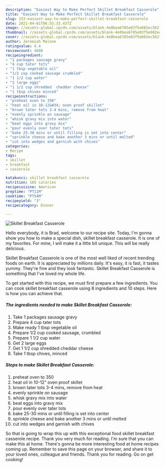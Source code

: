 ```yaml
---
description: "Easiest Way to Make Perfect Skillet Breakfast Casserole"
title: "Easiest Way to Make Perfect Skillet Breakfast Casserole"
slug: 153-easiest-way-to-make-perfect-skillet-breakfast-casserole
date: 2021-04-01T06:55:33.437Z
image: //assets-global.cpcdn.com/assets/blank-4e0bea6785e03f5e602ec562f230caae08da540cada707380b4fe1bbebba43da.png
thumbnail: //assets-global.cpcdn.com/assets/blank-4e0bea6785e03f5e602ec562f230caae08da540cada707380b4fe1bbebba43da.png
cover: //assets-global.cpcdn.com/assets/blank-4e0bea6785e03f5e602ec562f230caae08da540cada707380b4fe1bbebba43da.png
author: Jeremiah Malone
ratingvalue: 4.4
reviewcount: 4680
recipeingredient:
- "1 packages sausage gravy"
- "4 cup tater tots"
- "1 tbsp vegetable oil"
- "1/2 cup cooked sausage crumbled"
- "1 1/2 cup water"
- "2 large eggs"
- "1 1/2 cup shredded  cheddar cheese"
- "1 tbsp chives minced"
recipeinstructions:
- "preheat oven to 350"
- "heat oil in 10-12&#34; oven proof skillet"
- "brown tater tots 3-4 mins, remove from heat"
- "evenly sprinkle on sausage"
- "whisk gravy mix into water"
- "beat eggs into gravy mix"
- "pour evenly over tater tots"
- "bake 25-30 mins or until filling is set into center"
- "sprinkle cheese and bake another 3 mins or until melted"
- "cut into wedges and garnish with chives"
categories:
- Recipe
tags:
- skillet
- breakfast
- casserole

katakunci: skillet breakfast casserole 
nutrition: 165 calories
recipecuisine: American
preptime: "PT11M"
cooktime: "PT54M"
recipeyield: "3"
recipecategory: Dinner

---
```



![Skillet Breakfast Casserole](//assets-global.cpcdn.com/assets/blank-4e0bea6785e03f5e602ec562f230caae08da540cada707380b4fe1bbebba43da.png)

Hello everybody, it is Brad, welcome to our recipe site. Today, I'm gonna show you how to make a special dish, skillet breakfast casserole. It is one of my favorites. For mine, I will make it a little bit unique. This will be really delicious.



Skillet Breakfast Casserole is one of the most well liked of recent trending foods on earth. It is appreciated by millions daily. It's easy, it is fast, it tastes yummy. They're fine and they look fantastic. Skillet Breakfast Casserole is something that I've loved my whole life.


To get started with this recipe, we must first prepare a few ingredients. You can cook skillet breakfast casserole using 8 ingredients and 10 steps. Here is how you can achieve that.

<!--inarticleads1-->

##### The ingredients needed to make Skillet Breakfast Casserole:

1. Take 1 packages sausage gravy
1. Prepare 4 cup tater tots
1. Make ready 1 tbsp vegetable oil
1. Prepare 1/2 cup cooked sausage, crumbled
1. Prepare 1 1/2 cup water
1. Get 2 large eggs
1. Get 1 1/2 cup shredded  cheddar cheese
1. Take 1 tbsp chives, minced




<!--inarticleads2-->

##### Steps to make Skillet Breakfast Casserole:

1. preheat oven to 350
1. heat oil in 10-12&#34; oven proof skillet
1. brown tater tots 3-4 mins, remove from heat
1. evenly sprinkle on sausage
1. whisk gravy mix into water
1. beat eggs into gravy mix
1. pour evenly over tater tots
1. bake 25-30 mins or until filling is set into center
1. sprinkle cheese and bake another 3 mins or until melted
1. cut into wedges and garnish with chives




So that is going to wrap this up with this exceptional food skillet breakfast casserole recipe. Thank you very much for reading. I'm sure that you can make this at home. There's gonna be more interesting food at home recipes coming up. Remember to save this page on your browser, and share it to your loved ones, colleague and friends. Thank you for reading. Go on get cooking!
